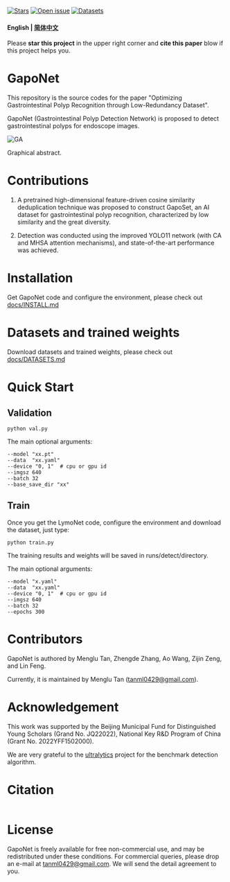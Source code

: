 [![Stars](https://img.shields.io/github/stars/tanml0429/GapoNet)](
https://github.com/tanml0429/GapoNet)
[![Open issue](https://img.shields.io/github/issues/tanml0429/GapoNet)](
https://github.com/tanml0429/GapoNet/issues)
[![Datasets](https://img.shields.io/static/v1?label=Download&message=source_code&color=orange)](
https://github.com/tanml0429/GapoNet/archive/refs/heads/main.zip)

#### English | [简体中文](https://github.com/tanml0429/GapoNet/blob/main/docs/README_zh_cn.md)

Please **star this project** in the upper right corner and **cite this paper** blow 
if this project helps you. 

# GapoNet

This repository is the source codes for the paper 
"Optimizing Gastrointestinal Polyp Recognition through Low-Redundancy Dataset".

GapoNet (Gastrointestinal Polyp Detection Network) is proposed to detect gastrointestinal polyps for endoscope images.

![GA](https://github.com/tanml0429/GapoNet/blob/main/docs/GA.jpg)

Graphical abstract.


# Contributions

1. A pretrained high-dimensional feature-driven cosine similarity deduplication technique was proposed to construct GapoSet, an AI dataset for gastrointestinal polyp recognition, characterized by low similarity and the great diversity.

2. Detection was conducted using the improved YOLO11 network (with CA and MHSA attention mechanisms), and state-of-the-art performance was achieved. 


# Installation
Get GapoNet code and configure the environment, please check out [docs/INSTALL.md](https://github.com/tanml0429/GapoNet/blob/master/docs/INSTALL.md)

# Datasets and trained weights
Download datasets and trained weights, please check out [docs/DATASETS.md](https://github.com/tanml0429/GapoNet/blob/master/docs/DATASETS.md)

# Quick Start

## Validation
```
python val.py
```
The main optional arguments:
```
--model "xx.pt"
--data  "xx.yaml"
--device "0, 1"  # cpu or gpu id
--imgsz 640 
--batch 32
--base_save_dir "xx" 

```


## Train

Once you get the LymoNet code, configure the environment and download the dataset, just type:
```
python train.py 
```
The training results and weights will be saved in runs/detect/directory.

The main optional arguments:
```
--model "x.yaml"
--data  "xx.yaml"
--device "0, 1"  # cpu or gpu id
--imgsz 640 
--batch 32 
--epochs 300 
```


# Contributors

GapoNet is authored by Menglu Tan, Zhengde Zhang, Ao Wang, Zijin Zeng, and Lin Feng.

Currently, it is maintained by Menglu Tan (tanml0429@gmail.com).

# Acknowledgement

This work was supported by the Beijing Municipal Fund for Distinguished Young Scholars (Grand No. JQ22022), National Key R&D Program of China (Grant No. 2022YFF1502000).

We are very grateful to the [ultralytics](https://github.com/ultralytics/ultralytics) project for the benchmark detection algorithm.



# Citation
```

```


# License
GapoNet is freely available for free non-commercial use, and may be redistributed under these conditions. For commercial queries, please drop an e-mail at tanml0429@gmail.com. We will send the detail agreement to you.